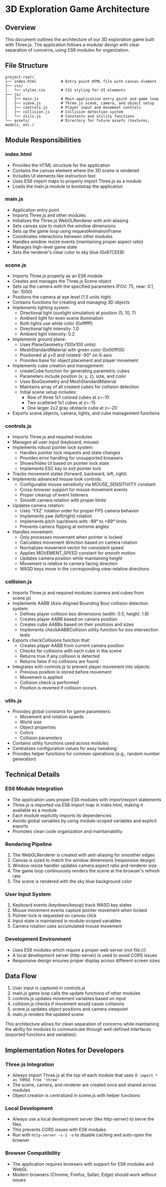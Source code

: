 # 3D Exploration Game Architecture

## Overview
This document outlines the architecture of our 3D exploration game built with Three.js. The application follows a modular design with clear separation of concerns, using ES6 modules for organization.

## File Structure
```
project-root/
├── index.html           # Entry point HTML file with canvas element
├── css/
│   └── styles.css       # CSS styling for UI elements
├── js/
│   ├── main.js          # Main application entry point and game loop
│   ├── scene.js         # Three.js scene, camera, and object setup
│   ├── controls.js      # Player input and movement controls
│   ├── collision.js     # Collision detection system
│   └── utils.js         # Constants and utility functions
└── assets/              # Directory for future assets (textures, models, etc.)
```

## Module Responsibilities

### index.html
- Provides the HTML structure for the application
- Contains the canvas element where the 3D scene is rendered
- Includes UI elements like instruction text
- Uses ES6 import maps to properly import Three.js as a module
- Loads the main.js module to bootstrap the application

### main.js
- Application entry point
- Imports Three.js and other modules
- Initializes the Three.js WebGLRenderer with anti-aliasing
- Sets canvas size to match the window dimensions
- Sets up the game loop using requestAnimationFrame
- Coordinates interactions between other modules
- Handles window resize events (maintaining proper aspect ratio)
- Manages high-level game state
- Sets the renderer's clear color to sky blue (0x87CEEB)

### scene.js
- Imports Three.js properly as an ES6 module
- Creates and manages the Three.js Scene object
- Sets up the camera with the specified parameters (FOV: 75, near: 0.1, far: 1000)
- Positions the camera at eye level (1.5 units high)
- Contains functions for creating and managing 3D objects
- Implements lighting system:
  - Directional light (sunlight simulation) at position (5, 10, 7)
  - Ambient light for even scene illumination
  - Both lights use white color (0xffffff)
  - Directional light intensity: 1.0
  - Ambient light intensity: 0.2
- Implements ground plane:
  - Uses PlaneGeometry (100x100 units)
  - MeshStandardMaterial with green color (0x00ff00)
  - Positioned at y=0 and rotated -90° on X-axis
  - Provides base for object placement and player movement
- Implements cube creation and management:
  - createCube function for generating parametric cubes
  - Parameters include position (x, y, z), size, and color
  - Uses BoxGeometry and MeshStandardMaterial
  - Maintains array of all created cubes for collision detection
  - Initial scene setup includes:
    - Row of three 1x1 colored cubes at z=-10
    - Two scattered 1x1 cubes at z=-15
    - One larger 2x2 gray obstacle cube at z=-20
- Exports scene objects, camera, lights, and cube management functions

### controls.js
- Imports Three.js and required modules
- Manages all user input (keyboard, mouse)
- Implements robust pointer lock system:
  - Handles pointer lock requests and state changes
  - Provides error handling for unsupported browsers
  - Shows/hides UI based on pointer lock state
  - Implements ESC key to exit pointer lock
- Tracks movement states (forward, backward, left, right)
- Implements advanced mouse look controls:
  - Configurable mouse sensitivity via MOUSE_SENSITIVITY constant
  - Cross-browser support for mouse movement events
  - Proper cleanup of event listeners
  - Smooth camera rotation with proper limits
- Updates camera rotation:
  - Uses 'YXZ' rotation order for proper FPS camera behavior
  - Implements yaw (left/right) rotation
  - Implements pitch (up/down) with -89° to +89° limits
  - Prevents camera flipping at extreme angles
- Handles movement:
  - Only processes movement when pointer is locked
  - Calculates movement direction based on camera rotation
  - Normalizes movement vector for consistent speed
  - Applies MOVEMENT_SPEED constant for smooth motion
  - Updates camera position while maintaining height
  - Movement is relative to camera facing direction
  - WASD keys move in the corresponding view-relative directions

### collision.js
- Imports Three.js and required modules (camera and cubes from scene.js)
- Implements AABB (Axis-Aligned Bounding Box) collision detection system:
  - Defines player collision box dimensions (width: 0.5, height: 1.8)
  - Creates player AABB based on camera position
  - Creates cube AABBs based on their positions and sizes
  - Implements checkAABBCollision utility function for box intersection tests
- Exports checkCollisions function that:
  - Creates player AABB from current camera position
  - Checks for collisions with each cube in the scene
  - Returns true if any collision is detected
  - Returns false if no collisions are found
- Integrates with controls.js to prevent player movement into objects:
  - Previous position is stored before movement
  - Movement is applied
  - Collision check is performed
  - Position is reverted if collision occurs

### utils.js
- Provides global constants for game parameters:
  - Movement and rotation speeds
  - World size
  - Object properties
  - Colors
  - Collision parameters
- Contains utility functions used across modules
- Centralizes configuration values for easy tweaking
- Provides helper functions for common operations (e.g., random number generation)

## Technical Details

### ES6 Module Integration
- The application uses proper ES6 modules with import/export statements
- Three.js is imported via ES6 import map in index.html, making it available as a module
- Each module explicitly imports its dependencies
- Avoids global variables by using module-scoped variables and explicit exports
- Promotes clean code organization and maintainability

### Rendering Pipeline
1. The WebGLRenderer is created with anti-aliasing for smoother edges
2. Canvas is sized to match the window dimensions (responsive design)
3. Window resize handler updates camera aspect ratio and renderer size
4. The game loop continuously renders the scene at the browser's refresh rate
5. The scene is rendered with the sky blue background color

### User Input System
1. Keyboard events (keydown/keyup) track WASD key states
2. Mouse movement events capture pointer movement when locked
3. Pointer lock is requested on canvas click
4. Input state is maintained in module-scoped variables
5. Camera rotation uses accumulated mouse movement

### Development Environment
- Uses ES6 modules which require a proper web server (not file://)
- A local development server (http-server) is used to avoid CORS issues
- Responsive design ensures proper display across different screen sizes

## Data Flow
1. User input is captured in controls.js
2. main.js game loop calls the update functions of other modules
3. controls.js updates movement variables based on input
4. collision.js checks if movement would cause collisions
5. scene.js updates object positions and camera viewpoint
6. main.js renders the updated scene

This architecture allows for clean separation of concerns while maintaining the ability for modules to communicate through well-defined interfaces (exported functions and variables).

## Implementation Notes for Developers

### Three.js Integration
- Always import Three.js at the top of each module that uses it: `import * as THREE from 'three'`
- The scene, camera, and renderer are created once and shared across modules
- Object creation is centralized in scene.js with helper functions

### Local Development
- Always use a local development server (like http-server) to serve the files
- This prevents CORS issues with ES6 modules
- Run with `http-server -c-1 -o` to disable caching and auto-open the browser

### Browser Compatibility
- The application requires browsers with support for ES6 modules and WebGL
- Modern browsers (Chrome, Firefox, Safari, Edge) should work without issues
